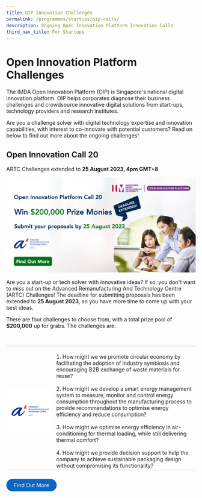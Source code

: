 ```yaml
---
title: OIP Innovation Challenges
permalink: /programmes/startups/oip-calls/
description: Ongoing Open Innovation Platform Innovation Calls
third_nav_title: For Startups
---
```

# Open Innovation Platform Challenges
The IMDA Open Innovation Platform (OIP) is Singapore's national digital innovation platform. OIP helps corporates diagnose their business challenges and crowdsource innovative digital solutions from start-ups, technology providers and research institutes. 

Are you a challenge solver with digital technology expertise and innovation capabilities, with interest to co-innovate with potential customers? Read on below to find out more about the ongoing challenges!


## **Open Innovation Call 20**
ARTC Challenges extended to  **25 August 2023, 4pm GMT+8**

![OIP Call 20 - ARTC challenge ](/images/Programmes/OIP%20Challenges/Call%2020/oip%20call%2020%20-%20artc%20extension.jpg)

Are you a start-up or tech solver with innovative ideas? If so, you don't want to miss out on the Advanced Remanufacturing And Technology Centre (ARTC) Challenges! The deadline for submitting proposals has been extended to **25 August 2023**, so you have more time to come up with your best ideas.

There are four challenges to choose from, with a total prize pool of **$200,000** up for grabs. The challenges are:

<br>
<table>
    <tbody>
      <tr><td style="width:25%; border-top:0.75px solid lightgrey; border-bottom:0.75px solid lightgrey; text-align: center; vertical-align: middle;">	
            <br><img src="/images/Programmes/OIP%20Challenges/Call%2020/artc%20logo.png">
				</td>
        <td style="border-top:0.75px solid lightgrey; border-bottom:0.75px solid lightgrey;">
	        <br> 1. How might we we promote circular economy by facilitating the adoption of industry symbiosis and encouraging B2B exchange of waste materials for reuse?
					<br><br> 2. How might we develop a smart energy management system to measure, monitor and control energy consumption throughout the manufacturing process to provide recommendations to optimise energy efficiency and reduce consumption?
					<br><br> 3. How might we optimise energy efficiency in air-conditioning for thermal loading, while still delivering thermal comfort?
					<br><br> 4. How might we provide decision support to help the company to achieve sustainable packaging design without compromising its functionality?
        </td>
    </tr>
</tbody></table>
<br>
<a style="background-color: #0A66C2; color: white; text-decoration: none; border-radius: 100px; padding-left: 20px; padding-right: 20px; padding-top:8px; padding-bottom:8px" target="_blank" href="https://www.openinnovation.sg/challenges?utm\_medium=website&amp;utm\_source=pixelwebsite&amp;utm\_campaign=call20extension">Find Out More</a>
<br>